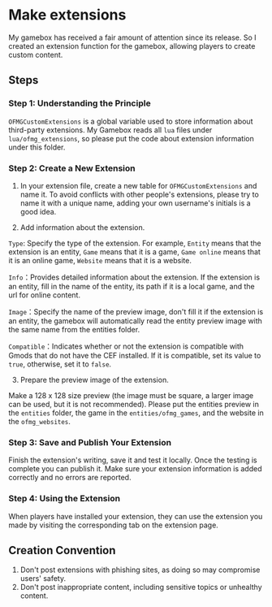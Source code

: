 # Make extensions

My gamebox has received a fair amount of attention since its release. So I created an extension function for the gamebox, allowing players to create custom content.

## Steps

### Step 1: Understanding the Principle

`OFMGCustomExtensions` is a global variable used to store information about third-party extensions. My Gamebox reads all `lua` files under `lua/ofmg_extensions`, so please put the code about extension information under this folder. 

### Step 2: Create a New Extension

1. In your extension file, create a new table for `OFMGCustomExtensions` and name it. To avoid conflicts with other people's extensions, please try to name it with a unique name, adding your own username's initials is a good idea. 

2. Add information about the extension.

`Type`: Specify the type of the extension. For example, `Entity` means that the extension is an entity, `Game` means that it is a game, `Game online` means that it is an online game, `Website` means that it is a website.

`Info`：Provides detailed information about the extension. If the extension is an entity, fill in the name of the entity, its path if it is a local game, and the url for online content. 

`Image`：Specify the name of the preview image, don't fill it if the extension is an entity, the gamebox will automatically read the entity preview image with the same name from the entities folder.

`Compatible`：Indicates whether or not the extension is compatible with Gmods that do not have the CEF installed. If it is compatible, set its value to `true`, otherwise, set it to `false`.

3. Prepare the preview image of the extension.

Make a 128 x 128 size preview (the image must be square, a larger image can be used, but it is not recommended). Please put the entities preview in the `entities` folder, the game in the `entities/ofmg_games`, and the website in the `ofmg_websites`.

### Step 3: Save and Publish Your Extension

Finish the extension's writing, save it and test it locally. Once the testing is complete you can publish it. Make sure your extension information is added correctly and no errors are reported.

### Step 4: Using the Extension

When players have installed your extension, they can use the extension you made by visiting the corresponding tab on the extension page.

## Creation Convention

1. Don't post extensions with phishing sites, as doing so may compromise users' safety.
2. Don't post inappropriate content, including sensitive topics or unhealthy content.

